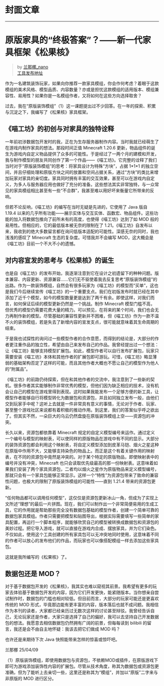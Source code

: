 # 封面文章
---

# 原版家具的“终极答案”？——新一代家具框架《松果核》
> by [兰那梛_nano](https://space.bilibili.com/2907002)  
> [工具发布地址](https://www.bilibili.com/opus/1044581242377338887)

作为一名建筑装饰玩家，如果向你推荐一款家具模组，你会作何考虑？着眼于这款模组的美术风格、模型品质、内容数量？亦或是担忧这款模组的适用版本、模组兼容性、易用性？如果你是一名模组作者，又将如何在这些方向选择取舍？

过去，我在“原版装饰模组”（1）这一课题提出过不少回答。在一年的探索、积累与沉淀之下，我编写了《松果核》家具框架。

## 《喵工坊》的初创与对家具的独特诠释

一年前初涉数据包开发时的我，正在为生存服务器制作内容。当时我就已经萌生了在游戏内制作家具的想法。那段时间正值 Minecraft 1.20.6 更新，物品组件的诞生为游戏内自定义物品提供了众多的可能性。于是经过了一两个月的建模和开发，我与制作模型的朋友共同创作了第一个作品——《喵工坊》。它完整的诠释了我们当时对于“原版装饰模组”的思考：将家具设计为特殊“方块”，占据 1\*1\*1 的独立空间，并且仔细处理和原版方块之间的放置和空间占据关系，通过“方块”的类比来增加玩家对家具的亲切度。家具同时拥有丰富的交互效果，甚至可以在游戏内自定义，为多人与服务器应用也做好了充分的准备。这些想法其实非常独特，与一众常见的家具模组相比甚至有一些“不合群”，我甚至难以用好坏来衡量它所带来的反响。

但若不论反响，《喵工坊》的编写在当时无疑是先进的，它使用了 Java 版自 1.19.4 以来的几乎所有功能——展示实体与交互实体、函数宏、物品组件。这些功能的加入将数据包推向了前所未有的高度，也使得《喵工坊》达到了如 MOD 般的易用性。但相应的，它的最低版本被无奈的限制在了 1.21。《喵工坊》自发布以来，我收到的绝大多数留言都在询问低版本适配的可能性。深感无奈的同时，我也浅浅的感叹了 Minecraft 生态的复杂度。可惜我并不会编写 MOD，这大概会是《喵工坊》目前一个不大不小的遗憾。

## 对内容宣发的思考与《松果核》的诞生

也是自《喵工坊》的发布开始，我逐渐注意到它在设计之初遗留下的种种问题。版本兼容、内容更新、资源兼容……它们无不驱使着我去反复思考“原版装饰模组”的出路。作为一款装饰模组，自然会有很多玩家为《喵工坊》的模型而“买单”，这也是我们今后继续宣传《喵工坊》的一个重要支点。我们在初版发布时就已经在其中添加了近千个模型，如今的模型数量更是达到了两千有余。即使这样，对我们而言，如何保证后续的模型更新仍然是一个挑战。制作 Minecraft 模型门槛不高，但优秀的模型仍需要花费大量的精力。可以预见，在将来的某个时间，我们也会无力再制作新的模型。尽管基础的兼容性更新并不困难，但《喵工坊》作为一款不温不火的装饰模组，若是失去了新增内容的宣发支点，很可能就意味着其生命周期的结束。

于是我也试探性的询问过一些模型作者的合作意愿，而得到的结论是，大部分的作者更注重作品的独立性，希望由自己来发布自己的作品。我曾经提出过一个想法：让《喵工坊》能够支持模型扩展包。如此，模型作者可以自行发布扩展包，玩家只需要安装《喵工坊》本体和其他作者的扩展包即可游玩。可惜，《喵工坊》略显薄弱的基础架构否定了这样的可能，而且其他作者大概也不愿让自己的模型作为他人的“附属品”。

《喵工坊》的前路仍待探索，但在和其他作者的交流中，我注意到了一些新的契机。很多作者其实能够制作非常优秀的模型，但他们因为缺乏相应的技术，没有机会让自己的模型在游戏里得到表现。这时如果我能发布一个足够方便的新工具，让模型作者能够自行将模型转化为数据包和资源包，并且如同独立发布一般，由他们交到玩家手中呢？这听上去就是一件非常具有意义的事情，无论对于作者、玩家、甚至整个游戏社区来说都有着积极的推动作用。到这里，我们的答案似乎呼之欲出了。但其实不然，一朵巨大的乌云仍然盘旋在原版装饰模组上空——资源包的冲突。

长久以来，资源包都依靠着 Minecraft 规定的自定义模型编号来运作。通过定义一个编号与模型的映射表，可以使同样的原版物品在游戏中有不同的显示。大部分的装饰资源包都会利用这个映射表，将自定义模型添加到皮革马铠、烟火之星这种在原版中作用不大，又能够支持染色的物品上。而正是这个有着关键作用的映射表，在不同的资源包中竟然是冲突的。对于某个特定的原版物品，即使映射表中的编号并没有冲突，Minecraft 也只会读取优先级最高的那一份映射表。这意味着如果我们安装了两个家具资源包，二者均以烟火之星作为原版物品来定义模型编号，那就只会有一个家具包能够正常显示。这样一个“特性”为资源包带来了致命的兼容性问题，也极大的限制了原版装饰模组的可能性——直到 1.21.4 带来的资源包更新。

“任何物品都可以调用任何模型”，这仅仅是资源包更新冰山一角，但成为了实现上文所述“理想”的最后一片拼图。现在，我们可以制作出一个非常简便易用的生成工具，它的作用就是帮助那些完全没有数据包基础的模型作者，创建一个简单可靠的数据包家具模组。作者只需要把模型和贴图导出，根据实际需要填写一些简单的家具配置，再运行一个脚本程序，就能够欣赏自己的模型被转换成数据包和资源包的美妙过程。把它导入游戏，就可以直接在游戏内合成、摆放家具，并为它们染色。不仅如此，使用这个工具创建的所有家具包可以无冲突地同时使用，这意味着不同的作者可以放心的发布他们的作品，而玩家也可以像搭配模组一样去添加这些家具包。

这就是我所编写的《松果核》了。

## 数据包还是 MOD？

对于基于数据包开发的《松果核》，我其实也难以窥视其前景。我希望有更多的玩家去体验基于数据包开发的内容，因为它们开发更快，能紧随版本。当你想亲自尝试制作时，数据包的门槛也相对较低。但目前而言，大部分的玩家可能还是更喜欢传统的 MOD 形式，毕竟那边能有更丰富的内容，版本落后也就不成问题。我相信作为本刊的读者，大家都已经亲历过无数次这样的讨论甚至辩驳。我曾经告诉自己，无论玩家还是作者，大家只是选择了自己的偏好，我可以去坚持自己开发数据包的想法。我愿意去相信数据包仍然拥有广阔的前景，但每每读到 bilibili 的留言，我还是会不由自主地怀疑：我该去把它们做成 MOD 吗？

也许还是来期待下次 Java 快照能带来怎样的惊喜或惊吓吧。


兰那梛 25/04/09


（1）原版装饰模组，即使用数据包与资源包，不依赖MOD或插件，在原版游戏下即可为游戏添加装饰性内容的扩展包。尽管从技术角度，称其为数据包或资源包更准确，但为了能听上去亲切一些，这里还是称其为“模组”，并加以“原版”二字来与非原版的 MOD 进行区分。